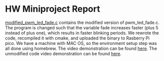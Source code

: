 # HW Miniproject Report

[modified_pwm_led_fade.c](./modified_pwm_led_fade.c) contains the modified version of pwm_led_fade.c. The program is changed such that the variable fade increases faster (plus 5 instead of plus one), which results in faster blinking periods. We rewrote the code, recompiled it with cmake, and uploaded the binary to Rasberry Pi pico. We have a machine with MAC OS, so the environment setup step was all done using homebrew. The video demonstration can be found [here](./modified_pwm_led_fade.mov). The unmodified code video demonstration can be found [here](./pwm_led_fade.mov). 


